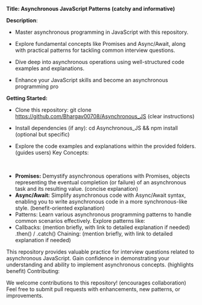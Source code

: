 <b>Title: Asynchronous JavaScript Patterns (catchy and informative)</b>

<b>Description</b>:

- Master asynchronous programming in JavaScript with this repository.

- Explore fundamental concepts like Promises and Async/Await, along with practical patterns for tackling common interview questions. 

- Dive deep into asynchronous operations using well-structured code examples and explanations.
- Enhance your JavaScript skills and become an asynchronous programming pro

<b>Getting Started:</b>

- Clone this repository: git clone https://github.com/Bhargav00708/Asynchronous_JS (clear instructions)

- Install dependencies (if any): cd Asynchronous_JS && npm install (optional but specific)
- Explore the code examples and explanations within the provided folders. (guides users)
Key Concepts:

<br>

- <b>Promises:</b> Demystify asynchronous operations with Promises, objects representing the eventual completion (or failure) of an asynchronous task and its resulting value. (concise explanation)
- <b>Async/Await:</b> Simplify asynchronous code with Async/Await syntax, enabling you to write asynchronous code in a more synchronous-like style. (benefit-oriented explanation)
- Patterns: Learn various asynchronous programming patterns to handle common scenarios effectively. Explore patterns like:
- Callbacks: (mention briefly, with link to detailed explanation if needed)
.then() / .catch() Chaining: (mention briefly, with link to detailed explanation if needed)

This repository provides valuable practice for interview questions related to asynchronous JavaScript.
Gain confidence in demonstrating your understanding and ability to implement asynchronous concepts. (highlights benefit)
Contributing:

We welcome contributions to this repository! (encourages collaboration)
Feel free to submit pull requests with enhancements, new patterns, or improvements. 
